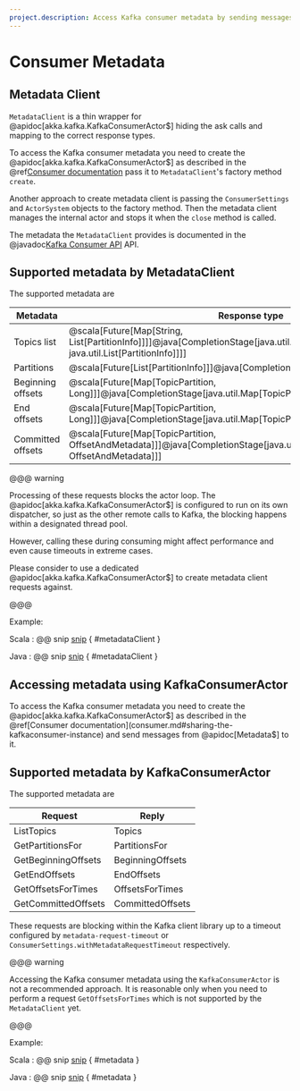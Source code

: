 ```yaml
---
project.description: Access Kafka consumer metadata by sending messages to the actor provided by Alpakka Kafka.
---
```

# Consumer Metadata

## Metadata Client

`MetadataClient` is a thin wrapper for @apidoc[akka.kafka.KafkaConsumerActor$] hiding the ask calls and mapping to the correct response types.

To access the Kafka consumer metadata you need to create the @apidoc[akka.kafka.KafkaConsumerActor$] as described in the @ref[Consumer documentation](consumer.md#sharing-the-kafkaconsumer-instance) pass it to `MetadataClient`'s factory method `create`.

Another approach to create metadata client is passing the `ConsumerSettings` and `ActorSystem` objects to the factory method. Then the metadata client manages the internal actor and stops it when the `close` method is called.

The metadata the `MetadataClient` provides is documented in the @javadoc[Kafka Consumer API](org.apache.kafka.clients.consumer.KafkaConsumer) API.

## Supported metadata by MetadataClient

The supported metadata are

| Metadata | Response type |
|-------| ------- |
| Topics list | @scala[Future[Map[String, List[PartitionInfo]]]]@java[CompletionStage[java.util.Map[java.lang.String, java.util.List[PartitionInfo]]]] |
| Partitions | @scala[Future[List[PartitionInfo]]]@java[CompletionStage[java.util.List[PartitionInfo]]] |
| Beginning offsets | @scala[Future[Map[TopicPartition, Long]]]@java[CompletionStage[java.util.Map[TopicPartition, java.lang.Long]]] |
| End offsets | @scala[Future[Map[TopicPartition, Long]]]@java[CompletionStage[java.util.Map[TopicPartition, java.lang.Long]]] |
| Committed offsets | @scala[Future[Map[TopicPartition, OffsetAndMetadata]]]@java[CompletionStage[java.util.Map[TopicPartition, OffsetAndMetadata]]] |
   
@@@ warning

Processing of these requests blocks the actor loop. The @apidoc[akka.kafka.KafkaConsumerActor$] is configured to run on its own dispatcher, so just as the other remote calls to Kafka, the blocking happens within a designated thread pool.

However, calling these during consuming might affect performance and even cause timeouts in extreme cases.

Please consider to use a dedicated @apidoc[akka.kafka.KafkaConsumerActor$] to create metadata client requests against.

@@@

Example:

Scala
: @@ snip [snip](/tests/src/test/scala/docs/scaladsl/FetchMetadata.scala) { #metadataClient }

Java
: @@ snip [snip](/tests/src/test/java/docs/javadsl/MetadataClientTest.java) { #metadataClient }


## Accessing metadata using KafkaConsumerActor

To access the Kafka consumer metadata you need to create the @apidoc[akka.kafka.KafkaConsumerActor$] as described in the @ref[Consumer documentation](consumer.md#sharing-the-kafkaconsumer-instance) and send messages from @apidoc[Metadata$] to it.

## Supported metadata by KafkaConsumerActor

The supported metadata are

| Request | Reply | 
|---------|-------|
| ListTopics | Topics | 
| GetPartitionsFor | PartitionsFor |
| GetBeginningOffsets | BeginningOffsets |
| GetEndOffsets | EndOffsets |
| GetOffsetsForTimes | OffsetsForTimes |
| GetCommittedOffsets | CommittedOffsets |

These requests are blocking within the Kafka client library up to a timeout configured by `metadata-request-timeout` or `ConsumerSettings.withMetadataRequestTimeout` respectively.

@@@ warning

Accessing the Kafka consumer metadata using the `KafkaConsumerActor` is not a recommended approach. It is reasonable only when you need to perform a request `GetOffsetsForTimes` which is not supported by the `MetadataClient` yet.

@@@

Example:

Scala
: @@ snip [snip](/tests/src/test/scala/docs/scaladsl/FetchMetadata.scala) { #metadata }

Java
: @@ snip [snip](/tests/src/test/java/docs/javadsl/FetchMetadataTest.java) { #metadata }
